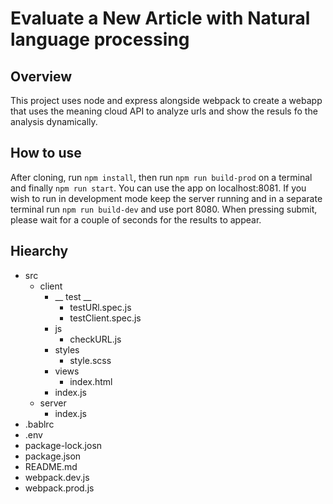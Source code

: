 # Evaluate a New Article with Natural language processing

## Overview
This project uses node and express alongside webpack to create a webapp that uses the meaning cloud API to analyze urls and show the resuls fo the analysis dynamically.

## How to use
After cloning, run `npm install`, then run `npm run build-prod` on a terminal and finally `npm run start`. You can use the app on localhost:8081. If you wish to run in development mode keep the server running and in a separate terminal run `npm run build-dev` and use port 8080. When pressing submit, please wait for a couple of seconds for the results to appear.

## Hiearchy
*   src
    *   client
        *   __ test __
            *   testURl.spec.js
            *   testClient.spec.js
        *   js
            *   checkURL.js
        *   styles
            *   style.scss
        * views
           *  index.html
        * index.js
      *  server 
         *  index.js
*  .bablrc
*  .env
*  package-lock.josn
*  package.json
*  README.md
*  webpack.dev.js
*  webpack.prod.js